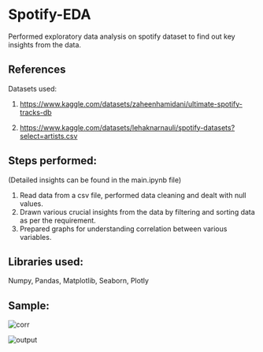 # Spotify-EDA<br>
Performed exploratory data analysis on spotify dataset to find out key insights from the data.

## References<br>
Datasets used:<br>
1. https://www.kaggle.com/datasets/zaheenhamidani/ultimate-spotify-tracks-db

2. https://www.kaggle.com/datasets/lehaknarnauli/spotify-datasets?select=artists.csv

## Steps performed:<br>
(Detailed insights can be found in the main.ipynb file)
1. Read data from a csv file, performed data cleaning and dealt with null values.
2. Drawn various crucial insights from the data by filtering and sorting data as per the requirement.
3. Prepared graphs for understanding correlation between various variables.

## Libraries used:<br>
Numpy, Pandas, Matplotlib, Seaborn, Plotly

## Sample:<br>

![corr](https://user-images.githubusercontent.com/79993232/222967059-660e2eba-caf2-42af-b3d9-db39a7ff0329.png)

![output](https://user-images.githubusercontent.com/79993232/223042231-90283b9e-c82d-427f-81da-4e38246f6493.png)
